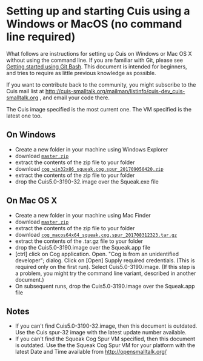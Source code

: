 # Setting up and starting Cuis using a Windows or MacOS (no command line required) #

What follows are instructions for setting up Cuis on Windows or Mac OS X without using the command line. If you are familiar with Git, please see [Getting started using Git Bash](GettingStarted.md). This document is intended for beginners, and tries to require as little previous knowledge as possible.

If you want to contribute back to the community, you might subscribe to the Cuis mail list at http://cuis-smalltalk.org/mailman/listinfo/cuis-dev_cuis-smalltalk.org , and email your code there.

The Cuis image specified is the most current one. The VM specified is the latest one too.

## On Windows ##
* Create a new folder in your machine using Windows Explorer
* download [`master.zip`](https://github.com/Cuis-Smalltalk/Cuis-Smalltalk-Dev/archive/master.zip)
* extract the contents of the zip file to your folder
* download [`cog_win32x86_squeak.cog.spur_201709050420.zip`](https://bintray.com/opensmalltalk/vm/download_file?file_path=cog_win32x86_squeak.cog.spur_201709050420.zip)
* extract the contents of the zip file to your folder
* drop the Cuis5.0-3190-32.image over the Squeak.exe file

## On Mac OS X ##
* Create a new folder in your machine using Mac Finder
* download [`master.zip`](https://github.com/Cuis-Smalltalk/Cuis-Smalltalk-Dev/archive/master.zip)
* extract the contents of the zip file to your folder
* download [`cog_macos64x64_squeak.cog.spur_201708312323.tar.gz`](https://bintray.com/opensmalltalk/vm/download_file?file_path=cog_macos64x64_squeak.cog.spur_201708312323.tar.gz)
* extract the contents of the .tar.gz file to your folder
* drop the Cuis5.0-3190.image over the Squeak.app file
* [ctrl] click on Cog application. Open. "Cog is from an unidentified developer"; dialog. Click on [Open] Supply required credentials. (This is required only on the first run). Select Cuis5.0-3190.image. (If this step is a problem, you might try the command line variant, described in another document.)
* On subsequent runs, drop the Cuis5.0-3190.image over the Squeak.app file

## Notes ##
* If you can't find Cuis5.0-3190-32.image, then this document is outdated. Use the Cuis spur-32 image with the latest update number available.
* If you can't find the Squeak Cog Spur VM specified, then this document is outdated. Use the the Squeak Cog Spur VM for your platform with the latest Date and Time available from http://opensmalltalk.org/
